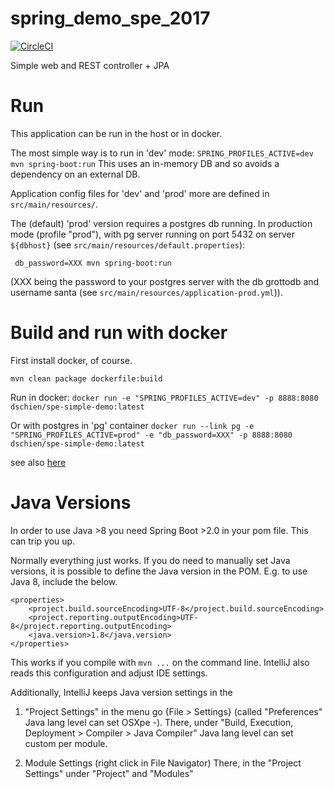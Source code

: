 # spring_demo_spe_2017

[![CircleCI](https://circleci.com/gh/dschien/spe_simple_demo.svg?style=svg)](https://circleci.com/gh/dschien/spe_simple_demo)

Simple web and REST controller + JPA

# Run
This application can be run in the host or in docker.

The most simple way is to run in 'dev' mode: 
`SPRING_PROFILES_ACTIVE=dev mvn spring-boot:run`
This uses an in-memory DB and so avoids a dependency on an external DB. 

Application config files for 'dev' and 'prod' more are defined in `src/main/resources/`.

The (default) 'prod' version requires a postgres db running. In production mode (profile "prod"), with pg server running on port 5432 on server `${dbhost}` (see `src/main/resources/default.properties`):

` db_password=XXX mvn spring-boot:run`

(XXX being the password to your postgres server with the db grottodb and username santa (see `src/main/resources/application-prod.yml`)).



# Build and run with docker
First install docker, of course.

`mvn clean package dockerfile:build`

Run in docker:
`docker run -e "SPRING_PROFILES_ACTIVE=dev" -p 8888:8080 dschien/spe-simple-demo:latest`

Or with postgres in 'pg' container
`docker run --link pg -e "SPRING_PROFILES_ACTIVE=prod" -e "db_password=XXX" -p 8888:8080 dschien/spe-simple-demo:latest`

see also [here](https://docs.spring.io/spring-boot/docs/current/reference/html/using-spring-boot.html#using-boot-running-your-application)

# Java Versions
In order to use Java >8 you need Spring Boot >2.0 in your pom file. This can trip you up.

Normally everything just works. If you do need to manually set Java versions, 
it is possible to define the Java version in the POM. E.g. to use Java 8, include the below.

    <properties>
        <project.build.sourceEncoding>UTF-8</project.build.sourceEncoding>
        <project.reporting.outputEncoding>UTF-8</project.reporting.outputEncoding>
        <java.version>1.8</java.version>
    </properties>

This works if you compile with `mvn ...` on the command line.
IntelliJ also reads this configuration and adjust IDE settings.    

Additionally, IntelliJ keeps Java version settings in the
 
1. "Project Settings" in the menu go {File > Settings} 
(called "Preferences"  Java lang level can set OSXpe -).
There, under "Build, Execution, Deployment > Compiler > Java Compiler" Java lang level can set custom per module.
 
2. Module Settings (right click in File Navigator)
There, in the "Project Settings" under "Project" and "Modules"
  